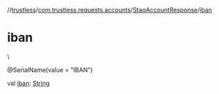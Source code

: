 //[trustless](../../../index.md)/[com.trustless.requests.accounts](../index.md)/[StaqAccountResponse](index.md)/[iban](iban.md)

# iban

\

@SerialName(value = &quot;IBAN&quot;)

val [iban](iban.md): [String](https://kotlinlang.org/api/latest/jvm/stdlib/kotlin/-string/index.html)
